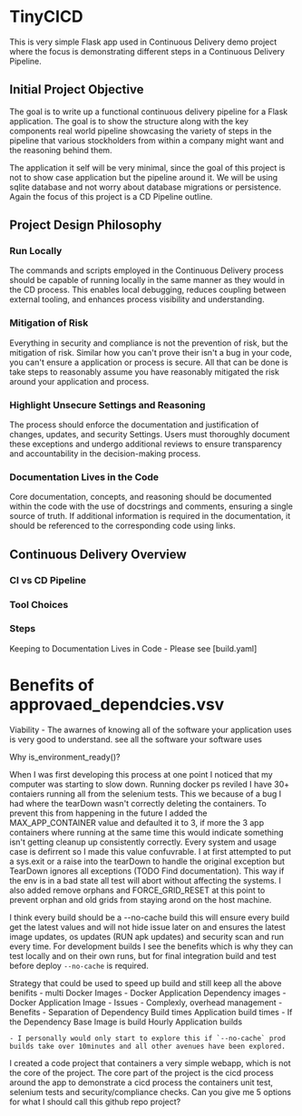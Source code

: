 # TinyCICD

This is very simple Flask app used in Continuous Delivery demo project where the focus is demonstrating different steps in a Continuous Delivery Pipeline.
 

## Initial Project Objective

The goal is to write up a functional continuous delivery pipeline for a Flask application. The goal is to show the structure along with the key components real world pipeline showcasing the variety of steps in the pipeline that various stockholders from within a company might want and the reasoning behind them.

The application it self will be very minimal, since the goal of this project is not to show case application but the pipeline around it. We will be using sqlite database and not worry about database migrations or persistence. Again the focus of this project is a CD Pipeline outline. 


## Project Design Philosophy

### Run Locally

The commands and scripts employed in the Continuous Delivery process should be capable of running locally in the same manner as they would in the CD process. This enables local debugging, reduces coupling between external tooling, and enhances process visibility and understanding. 

### Mitigation of Risk

Everything in security and compliance is not the prevention of risk, but the mitigation of risk. Similar how you can't prove their isn't a bug in your code, you can't ensure a application or process is secure. All that can be done is take steps to reasonably assume you have reasonably mitigated the risk around your application and process. 

### Highlight Unsecure Settings and Reasoning

The process should enforce the documentation and justification of changes, updates, and security Settings. Users must thoroughly document these exceptions and undergo additional reviews to ensure transparency and accountability in the decision-making process.

### Documentation Lives in the Code

Core documentation, concepts, and reasoning should be documented within the code with the use of docstrings and comments, ensuring a single source of truth. If additional information is required in the documentation, it should be referenced to the corresponding code using links.

## Continuous Delivery Overview

### CI vs CD Pipeline

### Tool Choices

### Steps 

Keeping to Documentation Lives in Code - Please see [build.yaml]



# Benefits of approvaed_dependcies.vsv

Viability - The awarnes of knowing all of the software your application uses is very good to understand. see all the software your software uses





Why is_environment_ready()?

When I was first developing this process at one point I noticed that my computer was starting to slow down. Running docker ps reviled I have 30+ contaiers running all from the selenium tests. This we because of a bug I had where the tearDown wasn't correctly deleting the containers. To prevent this from happening in the future I added the MAX_APP_CONTAINER value and defaulted it to 3, if more the 3 app containers where running at the same time this would indicate something isn't getting cleanup up consistently correctly. Every system and usage case is defirrent so I made this value confuvrable. I at first attempted to put a sys.exit or a raise into the tearDown to handle the original exception but TearDown ignores all exceptions (TODO Find documentation). This way if the env is in a bad state all test will abort without affecting the systems. I also added remove orphans and FORCE_GRID_RESET at this point to prevent orphan and old grids from staying arond on the host machine. 






I think every build should be a --no-cache build this will ensure every build get the latest values and will not hide issue later on and ensures the latest image updates, os updates (RUN apk updates) and security scan and run every time. For development builds I see the benefits which is why they can test locally and on their own runs, but for final integration build and test before deploy `--no-cache` is required.

Strategy that could be used to speed up build and still keep all the above benifits
    - multi Docker Images 
        - Docker Application Dependency images
        - Docker Application Image
    - Issues 
        - Complexly, overhead management
    - Benefits
        - Separation of Dependency Build times Application build times 
        - If the Dependency Base Image is build Hourly Application builds

    - I personally would only start to explore this if `--no-cache` prod builds take over 10minutes and all other avenues have been explored. 



I created a code project that containers a very simple webapp, which is not the core of the project. The core part of the project is the cicd process around the app to demonstrate a cicd process the containers unit test, selenium tests and security/compliance checks. Can you give me 5 options for what I should call this github repo project?